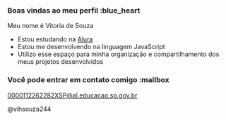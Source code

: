 ### Boas vindas ao meu perfil :blue_heart

Meu nome é Vitoria de Souza

- Estou estudando na [Alura](https://www.alura.com.br)
- Estou me desenvolvendo na linguagem JavaScript
- Utilizo esse espaço para minha organização e compartilhamento dos meus projetos desenvolvidos

### Você pode entrar em contato comigo :mailbox

0000112262282XSP@al.educacao.sp.gov.br

@vihsouza244
